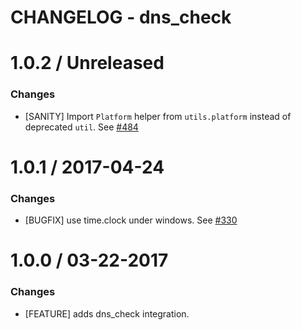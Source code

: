 # CHANGELOG - dns_check


1.0.2 / Unreleased
==================

### Changes

* [SANITY] Import `Platform` helper from `utils.platform` instead of deprecated `util`. See [#484][]

1.0.1 / 2017-04-24
==================

### Changes

* [BUGFIX] use time.clock under windows. See [#330][]

1.0.0 / 03-22-2017
==================

### Changes

* [FEATURE] adds dns_check integration.

<!--- The following link definition list is generated by PimpMyChangelog --->
[#330]: https://github.com/DataDog/integrations-core/issues/330
[#484]: https://github.com/DataDog/integrations-core/issues/484
